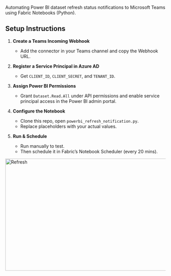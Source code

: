 Automating Power BI dataset refresh status notifications to Microsoft Teams using Fabric Notebooks (Python).
## Setup Instructions

1. **Create a Teams Incoming Webhook**
   - Add the connector in your Teams channel and copy the Webhook URL.

2. **Register a Service Principal in Azure AD**
   - Get `CLIENT_ID`, `CLIENT_SECRET`, and `TENANT_ID`.

3. **Assign Power BI Permissions**
   - Grant `Dataset.Read.All` under API permissions and enable service principal access in the Power BI admin portal.

4. **Configure the Notebook**
   - Clone this repo, open `powerbi_refresh_notification.py`.
   - Replace placeholders with your actual values.

5. **Run & Schedule**
   - Run manually to test.
   - Then schedule it in Fabric’s Notebook Scheduler (every 20 mins).

<img width="1144" height="352" alt="Refresh" src="https://github.com/user-attachments/assets/6d1c18a1-ffd3-4260-b4eb-12c38c3a25e4" />

